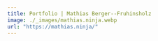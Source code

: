 ```yaml
---
title: Portfolio | Mathias Berger--Fruhinsholz
image: ./_images/mathias.ninja.webp
url: "https://mathias.ninja/"
---
```

